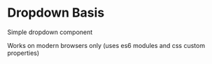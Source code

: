 # Dropdown Basis

Simple dropdown component

Works on modern browsers only (uses es6 modules and css custom properties)
